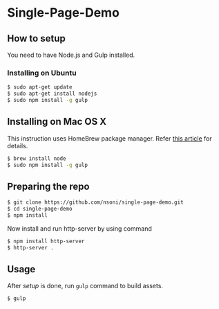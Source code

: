 # Single-Page-Demo


## How to setup

You need to have Node.js and Gulp installed.

### Installing on Ubuntu

```bash
$ sudo apt-get update
$ sudo apt-get install nodejs
$ sudo npm install -g gulp
```

## Installing on Mac OS X

This instruction uses HomeBrew package manager. Refer
[this article](http://thechangelog.com/install-node-js-with-homebrew-on-os-x/)
for details.

```bash
$ brew install node
$ sudo npm install -g gulp
```

## Preparing the repo

```bash
$ git clone https://github.com/nsoni/single-page-demo.git
$ cd single-page-demo
$ npm install
```

Now install and run http-server by using command

```bash
$ npm install http-server
$ http-server .
```


## Usage

After _setup_ is done, run `gulp` command to build assets.

```bash
$ gulp
```
